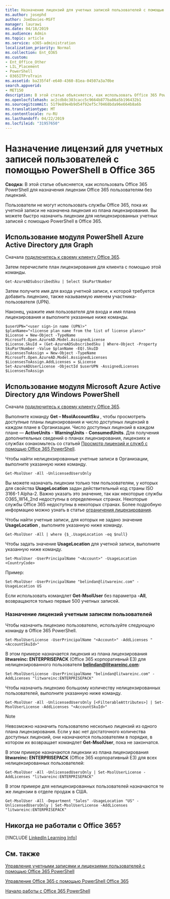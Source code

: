 ```yaml
---
title: Назначение лицензий для учетных записей пользователей с помощью PowerShell в Office 365
ms.author: josephd
author: JoeDavies-MSFT
manager: laurawi
ms.date: 04/18/2019
ms.audience: Admin
ms.topic: article
ms.service: o365-administration
localization_priority: Normal
ms.collection: Ent_O365
ms.custom:
- Ent_Office_Other
- LIL_Placement
- PowerShell
- O365ITProTrain
ms.assetid: ba235f4f-e640-4360-81ea-04507a3a70be
search.appverid:
- MET150
description: В этой статье объясняется, как использовать Office 365 PowerShell для назначения лицензии Office 365 пользователям без лицензий.
ms.openlocfilehash: ac2cdb8c303cacc5c9664b877ba86a5b196432b1
ms.sourcegitcommit: 51f9e89e4b9d54f92ef5c70468bda96e664b8a6b
ms.translationtype: MT
ms.contentlocale: ru-RU
ms.lasthandoff: 04/22/2019
ms.locfileid: "31957650"
---
```

# <a name="assign-licenses-to-user-accounts-with-office-365-powershell"></a>Назначение лицензий для учетных записей пользователей с помощью PowerShell в Office 365

**Сводка:**  В этой статье объясняется, как использовать Office 365 PowerShell для назначения лицензии Office 365 пользователям без лицензий.
  
Пользователи не могут использовать службы Office 365, пока их учетной записи не назначена лицензия из плана лицензирования. Вы можете быстро назначить лицензии для нелицензированных учетных записей с помощью PowerShell в Office 365. 


## <a name="use-the-azure-active-directory-powershell-for-graph-module"></a>Использование модуля PowerShell Azure Active Directory для Graph

Сначала [подключитесь к своему клиенту Office 365](connect-to-office-365-powershell.md#connect-with-the-azure-active-directory-powershell-for-graph-module).
  

Затем перечислите план лицензирования для клиента с помощью этой команды.

```
Get-AzureADSubscribedSku | Select SkuPartNumber
```

Затем получите имя для входа учетной записи, к которой требуется добавить лицензию, также называемую именем участника-пользователя (UPN).

Наконец, укажите имя пользователя для входа и имя плана лицензирования и выполните указанные ниже команды.

```
$userUPN="<user sign-in name (UPN)>"
$planName="<license plan name from the list of license plans>"
$License = New-Object -TypeName Microsoft.Open.AzureAD.Model.AssignedLicense
$License.SkuId = (Get-AzureADSubscribedSku | Where-Object -Property SkuPartNumber -Value $planName -EQ).SkuID
$LicensesToAssign = New-Object -TypeName Microsoft.Open.AzureAD.Model.AssignedLicenses
$LicensesToAssign.AddLicenses = $License
Set-AzureADUserLicense -ObjectId $userUPN -AssignedLicenses $LicensesToAssign
```

## <a name="use-the-microsoft-azure-active-directory-module-for-windows-powershell"></a>Использование модуля Microsoft Azure Active Directory для Windows PowerShell

Сначала [подключитесь к своему клиенту Office 365](connect-to-office-365-powershell.md#connect-with-the-microsoft-azure-active-directory-module-for-windows-powershell).

Выполните команду **Get – MsolAccountSku** , чтобы просмотреть доступные планы лицензирования и число доступных лицензий в каждом плане в Организации. Число доступных лицензий в каждом плане — **ActiveUnits** - **WarningUnits** - **ConsumedUnits**. Для получения дополнительных сведений о планах лицензирования, лицензиях и службах ознакомьтесь со статьей [Просмотр лицензий и служб с помощью Office 365 PowerShell](view-licenses-and-services-with-office-365-powershell.md).
    
Чтобы найти нелицензированные учетные записи в Организации, выполните указанную ниже команду.

```
Get-MsolUser -All -UnlicensedUsersOnly
```
    
Вы можете назначать лицензии только тем пользователям, у которых для свойства **UsageLocation** задан действительный код страны ISO 3166-1 Alpha-2. Важно указать это значение, так как некоторые службы O365_W14_2nd недоступны в определенных странах. Некоторые службы Office 365 недоступны в некоторых странах. Более подробную информацию можно узнать в статье [ограничения лицензирования](https://go.microsoft.com/fwlink/p/?LinkId=691730).
    
Чтобы найти учетные записи, для которых не задано значение **UsageLocation** , выполните указанную ниже команду.

```
Get-MsolUser -All | where {$_.UsageLocation -eq $null}
```

Чтобы задать значение **UsageLocation** для учетной записи, выполните указанную ниже команду.

```
Set-MsolUser -UserPrincipalName "<Account>" -UsageLocation <CountryCode>
```

Пример:

```
Set-MsolUser -UserPrincipalName "belindan@litwareinc.com" -UsageLocation US
```
    
Если использовать командлет **Get-MsolUser** без параметра **-All**, возвращаются только первые 500 учетных записей.

### <a name="assigning-licenses-to-user-accounts"></a>Назначение лицензий учетным записям пользователей
    
Чтобы назначить лицензию пользователю, используйте следующую команду в Office 365 PowerShell.
  
```
Set-MsolUserLicense -UserPrincipalName "<Account>" -AddLicenses "<AccountSkuId>"
```

В этом примере назначается лицензия из плана лицензирования **litwareinc: ENTERPRISEPACK** (Office 365 корпоративный E3) для нелицензированного пользователя **belindan@litwareinc.com**:
  
```
Set-MsolUserLicense -UserPrincipalName "belindan@litwareinc.com" -AddLicenses "litwareinc:ENTERPRISEPACK"
```

Чтобы назначить лицензию большому количеству нелицензированных пользователей, выполните указанную ниже команду.
  
```
Get-MsolUser -All -UnlicensedUsersOnly [<FilterableAttributes>] | Set-MsolUserLicense -AddLicenses "<AccountSkuId>"
```
  
>[!Note]
>Невозможно назначить пользователю несколько лицензий из одного плана лицензирования. Если у вас нет достаточного количества доступных лицензий, они назначаются пользователям в порядке, в котором их возвращает командлет **Get-MsolUser**, пока не закончатся.
>

В этом примере назначаются лицензии из плана лицензирования **litwareinc: ENTERPRISEPACK** (Office 365 корпоративный E3) для всех нелицензированных пользователей:
  
```
Get-MsolUser -All -UnlicensedUsersOnly | Set-MsolUserLicense -AddLicenses "litwareinc:ENTERPRISEPACK"
```

В этом примере для нелицензированных пользователей назначаются те же лицензии в отделе продаж в США.
  
```
Get-MsolUser -All -Department "Sales" -UsageLocation "US" -UnlicensedUsersOnly | Set-MsolUserLicense -AddLicenses "litwareinc:ENTERPRISEPACK"
```
  
## <a name="new-to-office-365"></a>Никогда не работали с Office 365?

[!INCLUDE [LinkedIn Learning Info](../common/office/linkedin-learning-info.md)]

## <a name="see-also"></a>См. также

[Управление учетными записями и лицензиями пользователей с помощью Office 365 PowerShell](manage-user-accounts-and-licenses-with-office-365-powershell.md)
  
[Управление Office 365 с помощью PowerShell Office 365](manage-office-365-with-office-365-powershell.md)
  
[Начало работы с Office 365 PowerShell](getting-started-with-office-365-powershell.md)
